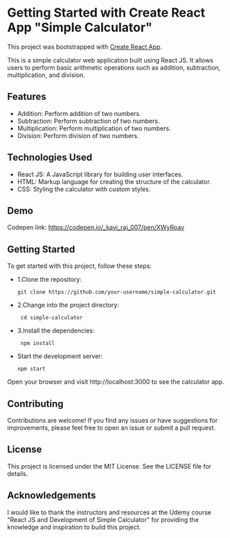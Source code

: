 # Getting Started with Create React App "Simple Calculator"

This project was bootstrapped with [Create React App](https://github.com/facebook/create-react-app).


This is a simple calculator web application built using React JS. It allows users to perform basic arithmetic operations such as addition, subtraction, multiplication, and division.

## Features

- Addition: Perform addition of two numbers.
- Subtraction: Perform subtraction of two numbers.
- Multiplication: Perform multiplication of two numbers.
- Division: Perform division of two numbers.

## Technologies Used

- React JS: A JavaScript library for building user interfaces.
- HTML: Markup language for creating the structure of the calculator.
- CSS: Styling the calculator with custom styles.

## Demo
  Codepen link: https://codepen.io/_kavi_raj_007/pen/XWyRoav
## Getting Started

To get started with this project, follow these steps:

- 1.Clone the repository:

   ```shell
   git clone https://github.com/your-username/simple-calculator.git

- 2.Change into the project directory:

  ```shell
   cd simple-calculator

- 3.Install the dependencies:

  ```shell
   npm install

- Start the development server:

    ```shell
   npm start

Open your browser and visit http://localhost:3000 to see the calculator app.

## Contributing
Contributions are welcome! If you find any issues or have suggestions for improvements, please feel free to open an issue or submit a pull request.

## License
This project is licensed under the MIT License. See the LICENSE file for details.

## Acknowledgements
I would like to thank the instructors and resources at the Udemy course "React JS and Development of Simple Calculator" for providing the knowledge and inspiration to build this project.